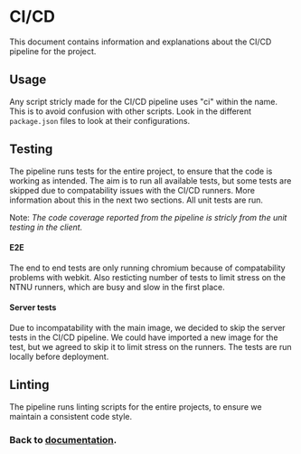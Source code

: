 # CI/CD

This document contains information and explanations about the CI/CD pipeline for the project.

## Usage

Any script stricly made for the CI/CD pipeline uses "ci" within the name. This is to avoid confusion with other scripts. Look in the different `package.json` files to look at their configurations.

## Testing

The pipeline runs tests for the entire project, to ensure that the code is working as intended. The aim is to run all available tests, but some tests are skipped due to compatability issues with the CI/CD runners. More information about this in the next two sections. All unit tests are run.

Note: <i>The code coverage reported from the pipeline is stricly from the unit testing in the client.</i>

#### E2E

The end to end tests are only running chromium because of compatability problems with webkit.
Also resticting number of tests to limit stress on the NTNU runners, which are busy and slow in the first place.

#### Server tests

Due to incompatability with the main image, we decided to skip the server tests in the CI/CD pipeline. We could have imported a new image for the test, but we agreed to skip it to limit stress on the runners. The tests are run locally before deployment.

## Linting

The pipeline runs linting scripts for the entire projects, to ensure we maintain a consistent code style.

### Back to [documentation](./README.md).
